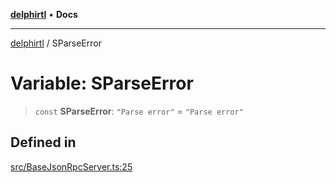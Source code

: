 [**delphirtl**](../README.md) • **Docs**

***

[delphirtl](../globals.md) / SParseError

# Variable: SParseError

> `const` **SParseError**: `"Parse error"` = `"Parse error"`

## Defined in

[src/BaseJsonRpcServer.ts:25](https://github.com/chuacw/delphirtl/blob/a42cfe2d9eb3a9ad56345b88288deeb5af05099e/src/BaseJsonRpcServer.ts#L25)
